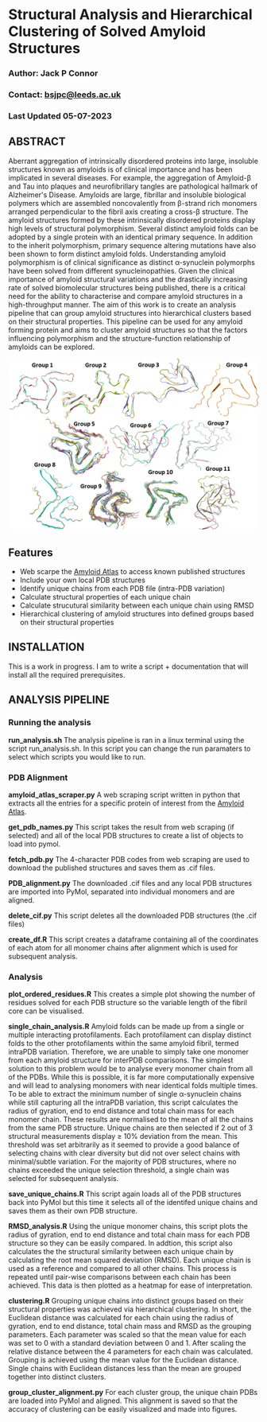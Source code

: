 # Structural Analysis and Hierarchical Clustering of Solved Amyloid Structures

### Author: Jack P Connor
### Contact: bsjpc@leeds.ac.uk

### Last Updated 05-07-2023

## ABSTRACT

Aberrant aggregation of intrinsically disordered proteins into large, insoluble structures known as amyloids is of clinical importance and has been implicated in several diseases. For example, the aggregation of Amyloid-β and Tau into plaques and neurofibrillary tangles are pathological hallmark of Alzheimer's Disease. Amyloids are large, fibrillar and insoluble biological polymers which are assembled noncovalently from β-strand rich monomers arranged perpendicular to the fibril axis creating a cross-β structure. The amyloid structures formed by these intrinsically disordered proteins display high levels of structural polymorphism. Several distinct amyloid folds can be adopted by a single protein with an identical primary sequence. In addition to the inherit polymorphism, primary sequence altering mutations have also been shown to form distinct amyloid folds. Understanding amyloid polymorphism is of clinical significance as distinct α-synuclein polymorphs have been solved from different synucleinopathies. Given the clinical importance of amyloid structural variations and the drastically increasing rate of solved biomolecular structures being published, there is a critical need for the ability to characterise and compare amyloid structures in a high-throughput manner. The aim of this work is to create an analysis pipeline that can group amyloid structures into hierarchical clusters based on their structural properties. This pipeline can be used for any amyloid forming protein and aims to cluster amyloid structures so that the factors influencing polymorphism and the structure-function relationship of amyloids can be explored.

<img src="Figures/Cluster_Groups.png" alt="img" width="800"/>

## Features
* Web scarpe the [Amyloid Atlas](https://people.mbi.ucla.edu/sawaya/amyloidatlas/) to access known published structures
* Include your own local PDB structures
* Identify unique chains from each PDB file (intra-PDB variation)
* Calculate structural properties of each unique chain
* Calculate strucutural similarity between each unique chain using RMSD
* Hierarchical clustering of amyloid structures into defined groups based on their structural properties

## INSTALLATION
This is a work in progress. I am to write a script + documentation that will install all the required prerequisites.

## ANALYSIS PIPELINE

### Running the analysis

**run_analysis.sh**
The analysis pipeline is ran in a linux terminal using the script run_analysis.sh. In this script you can change the run paramaters to select which scripts you would like to run.

### PDB Alignment

**amyloid_atlas_scraper.py**
A web scraping script written in python that extracts all the entries for a specific protein of interest from the [Amyloid Atlas](https://people.mbi.ucla.edu/sawaya/amyloidatlas/).

**get_pdb_names.py**
This script takes the result from web scraping (if selected) and all of the local PDB structures to create a list of objects to load into pymol.

**fetch_pdb.py**
The 4-character PDB codes from web scraping are used to download the published structures and saves them as .cif files.

**PDB_alignment.py**
The downloaded .cif files and any local PDB structures are imported into PyMol, separated into individual monomers and are aligned.

**delete_cif.py**
This script deletes all the downloaded PDB structures (the .cif files)

**create_df.R**
This script creates a dataframe containing all of the coordinates of each atom for all monomer chains after alignment which is used for subsequent analysis.

### Analysis

**plot_ordered_residues.R**
This creates a simple plot showing the number of residues solved for each PDB structure so the variable length of the fibril core can be visualised.

**single_chain_analysis.R**
Amyloid folds can be made up from a single or multiple interacting protofilaments. Each protofilament can display distinct folds to the other protofilaments within the same amyloid fibril, termed intraPDB variation. Therefore, we are unable to simply take one monomer from each amyloid structure for interPDB comparisons. The simplest solution to this problem would be to analyse every monomer chain from all of the PDBs. While this is possible, it is far more computationally expensive and will lead to analysing monomers with near identical folds multiple times. 
To be able to extract the minimum number of single α-synuclein chains while still capturing all the intraPDB variation, this script calculates the radius of gyration, end to end distance and total chain mass for each monomer chain. These results are normalised to the mean of all the chains from the same PDB structure. Unique chains are then selected if 2 out of 3 structural measurements display ≥ 10% deviation from the mean. This threshold was set arbitrarily as it seemed to provide a good balance of selecting chains with clear diversity but did not over select chains with minimal/subtle variation. For the majority of PDB structures, where no chains exceeded the unique selection threshold, a single chain was selected for subsequent analysis. 

**save_unique_chains.R**
This script again loads all of the PDB structures back into PyMol but this time it selects all of the identifed unique chains and saves them as their own PDB structure.

**RMSD_analysis.R**
Using the unique monomer chains, this script plots the radius of gyration, end to end distance and total chain mass for each PDB structure so they can be easily compared. In addtion, this script also calculates the the structural similarity between each unique chain by calculating the root mean squared deviation (RMSD). Each unique chain is used as a reference and compared to all other chains. This process is repeated until pair-wise comparisons between each chain has been achieved. This data is then plotted as a heatmap for ease of interpretation.

**clustering.R**
Grouping unique chains into distinct groups based on their structural properties was achieved via hierarchical clustering. In short, the Euclidean distance was calculated for each chain using the radius of gyration, end to end distance, total chain mass and RMSD as the grouping parameters. Each parameter was scaled so that the mean value for each was set to 0 with a standard deviation between 0 and 1. After scaling the relative distance between the 4 parameters for each chain was calculated. Grouping is achieved using the mean value for the Euclidean distance. Single chains with Euclidean distances less than the mean are grouped together into distinct clusters.

**group_cluster_alignment.py**
For each cluster group, the unique chain PDBs are loaded into PyMol and aligned. This alignment is saved so that the accuracy of clustering can be easily visualized and made into figures.
